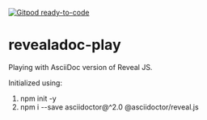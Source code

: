 [![Gitpod ready-to-code](https://img.shields.io/badge/Gitpod-ready--to--code-blue?logo=gitpod)](https://gitpod.io/#https://github.com/mpb27/revealadoc-play)

# revealadoc-play
Playing with AsciiDoc version of Reveal JS.

Initialized using:
1.  npm init -y
2.  npm i --save asciidoctor@^2.0 @asciidoctor/reveal.js
